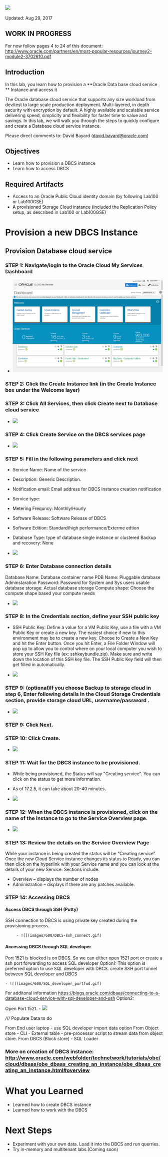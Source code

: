 ![](images/600/600.JPG)  

Updated: Aug 29, 2017

## WORK IN PROGRESS

For now follow pages 4 to 24 of this document: http://www.oracle.com/partners/en/most-popular-resources/journey2-module2-3702610.pdf

## Introduction

In this lab, you learn how to provision a **Oracle Data base cloud service ** Instance and access it  

The Oracle database cloud service that supports any size workload from dev/test to large scale production deployment. Multi-layered, in depth security with encryption by default. A highly available and scalable service delivering speed, simplicity and flexibility for faster time to value and savings. In this lab, we will walk you through the steps to quickly configure and create a Database cloud service instance.  

Please direct comments to: David Bayard (david.bayard@oracle.com)

## Objectives

- Learn how to provision a DBCS instance
- Learn how to access DBCS

## Required Artifacts

- Access to an Oracle Public Cloud identity domain (by following Lab100 or Lab100GSE)
- A provisioned Storage Cloud instance (included the Replication Policy setup, as described in Lab100 or Lab100GSE)

# Provision a new DBCS Instance

## Provision Database cloud service

### **STEP 1**: Navigate/login to the Oracle Cloud My Services Dashboard  

- ![](images/300/snap0011988.jpg) 

### **STEP 2**: Click the Create Instance link (in the Create Instance box under the Welcome layer)

### **STEP 3**: Click All Services, then click Create next to Database cloud service

- ![](images/600/DBCS-createinstance.jpg)  

### **STEP 4**: Click Create Service on the DBCS services page

- ![](images/600/DBCS-createservice.gif)  

### **STEP 5**: Fill in the following parameters and click next

- Service Name: Name of the service
- Description: Generic Description. 
- Notification email:  Email address for DBCS instance creation notification
- Service type:
- Metering Frequncy: Monthly/Hourly
- Software Release: Software Release of DBCS
- Software Edition: Standard/high performance/Exterme edtion
- Database Type: type of database single instance or clustered
Backup and recovery: None

- ![](images/600/DBCS-createservice.jpg)
 

### **STEP 6**: Enter Database connection details 

Database Name: Database container name
PDB Name: Pluggable database
Adminstaration Password: Password for System and Sys users
usable database storage: Actual database storage
Compute shape:  Choose the compute shape based your compute needs
- ![](images/600/DBCS-connection.jpg)  


### **STEP 8**: In the Credentials section, define your SSH public key 

- SSH Public Key: Define a value for a VM Public Key, use a file with a VM Public Key or create a new key. The easiest choice if new to this environment may be to create a new key. Choose to Create a New Key and hit the Enter button.   Once you hit Enter, a File Folder Window will pop up to allow you to control where on your local computer you wish to store your SSH Key file (ex: sshkeybundle.zip).  Make sure and write down the location of this SSH key file.   The SSH Public Key field will then get filled in automatically.

- ![](images/600/DBCS-keyconfig.jpg)  

### **STEP 9**: (optional)If you choose Backup to storage cloud in step 6, Enter following details In the Cloud Storage Credentials section, provide storage cloud URL, username/password .

- ![](images/600/DBCS-Storagecloud.jpg)  

### **STEP 9**: Click Next.

### **STEP 10**: Click Create.

- ![](images/600/confirm.jpg)  

### **STEP 11**: Wait for the DBCS instance to be provisioned.

- While being provisioned, the Status will say "Creating service".  You can click on the status to get more information.
- As of 17.2.5, it can take about 20-40 minutes.

- ![](images/600/DBCS-creatingservice.jpg)  

### **STEP 12**: When the DBCS instance is provisioned, click on the name of the instance to go to the Service Overview page.

- ![](images/600/DBCS-postcreat.gif)  

### **STEP 13**: Review the details on the Service Overview Page
While your instance is being created the status will be “Creating service”.   Once the new Cloud Service instance changes its status to Ready, you can then click on the hyperlink with your Service name and you can look at the details of your new Service.  Sections include:
- Overview – displays the number of nodes
- Administration – displays if there are any patches available.


### **STEP 14**: Accessing DBCS 

#### Access DBCS through SSH (Putty) 

SSH connection to DBCS is using private key created during the provisioning process.  
  
         - ![](images/600/DBCS-ssh_connect.gif)

#### Accessing DBCS through SQL developer 
  Port 1521 is blocked is on DBCS.  So we can either open 1521 port or create a ssh port forwarding to access SQL developer
 Option1: 
   This option is preferred option to use SQL developer with DBCS. create SSH port tunnel between SQL developer and DBCS

    - ![](images/600/SQL_developer_portfwd.gif)
   For additonal information 
   https://blogs.oracle.com/dbaas/connecting-to-a-database-cloud-service-with-sql-developer-and-ssh
 Option2: 
   
   Open Port 1521. 
      - ![](images/600/DBCS-SQLDeveloper-access.gif)
  
/// Populate Data to do

  From End user laptop - use SQL developer import data option 
  From Object store - CLI 
                    - External table - pre-processor script to stream data from object store.
  From DBCS (Block store) - SQL Loader 

### More on creation of DBCS instance: http://www.oracle.com/webfolder/technetwork/tutorials/obe/cloud/dbaas/obe_dbaas_creating_an_instance/obe_dbaas_creating_an_instance.html#overview


# What you Learned

- Learned how to create DBCS instance
- Learned how to work with the DBCS 

# Next Steps

- Experiment with your own data.  Load it into the DBCS and run querries.
- Try in-memory and multitenant labs.(Coming soon)